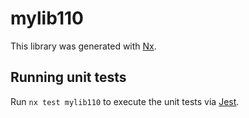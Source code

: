 # mylib110

This library was generated with [Nx](https://nx.dev).

## Running unit tests

Run `nx test mylib110` to execute the unit tests via [Jest](https://jestjs.io).
